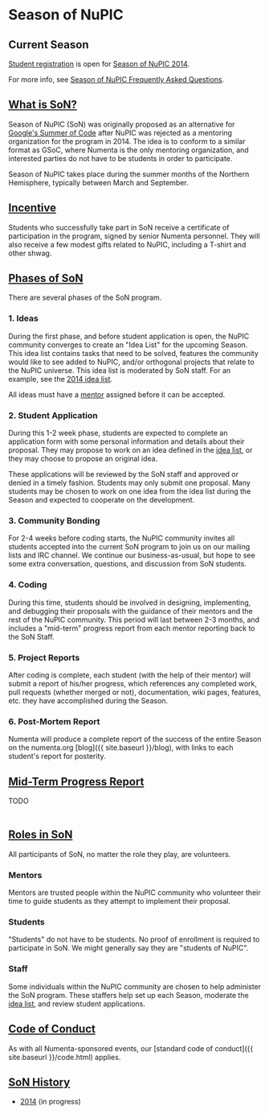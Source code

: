 
# Season of NuPIC

## Current Season

[Student registration](2014/register.html) is open for [Season of NuPIC 2014](2014/).

For more info, see [Season of NuPIC Frequently Asked Questions](https://github.com/numenta/nupic/wiki/Season-of-NuPIC-FAQ).

## <u>What is SoN?</u>

Season of NuPIC (SoN) was originally proposed as an alternative for [Google's Summer of Code](http://www.google-melange.com/) after NuPIC was rejected as a mentoring organization for the program in 2014. The idea is to conform to a similar format as GSoC, where Numenta is the only mentoring organization, and interested parties do not have to be students in order to participate. 

Season of NuPIC takes place during the summer months of the Northern Hemisphere, typically between March and September.

## <u>Incentive</u>

Students who successfully take part in SoN receive a certificate of participation in the program, signed by senior Numenta personnel. They will also receive a few modest gifts related to NuPIC, including a T-shirt and other shwag.

## <u>Phases of SoN</u>

There are several phases of the SoN program. 

### 1. Ideas

During the first phase, and before student application is open, the NuPIC community converges to create an "Idea List" for the upcoming Season. This idea list contains tasks that need to be solved, features the community would like to see added to NuPIC, and/or orthogonal projects that relate to the NuPIC universe. This idea list is moderated by SoN staff. For an example, see the [2014 idea list](https://github.com/numenta/nupic/wiki/Season-of-NuPIC-2014-Idea-List).

All ideas must have a [mentor](#mentors) assigned before it can be accepted. 

### 2. Student Application

During this 1-2 week phase, students are expected to complete an application form with some personal information and details about their proposal. They may propose to work on an idea defined in the [idea list](#1_ideas), or they may choose to propose an original idea. 

These applications will be reviewed by the SoN staff and approved or denied in a timely fashion. Students may only submit one proposal. Many students may be chosen to work on one idea from the idea list during the Season and expected to cooperate on the development.

### 3. Community Bonding

For 2-4 weeks before coding starts, the NuPIC community invites all students accepted into the current SoN program to join us on our mailing lists and IRC channel. We continue our business-as-usual, but hope to see some extra conversation, questions, and discussion from SoN students.

### 4. Coding

During this time, students should be involved in designing, implementing, and debugging their proposals with the guidance of their mentors and the rest of the NuPIC community. This period will last between 2-3 months, and includes a "mid-term" progress report from each mentor reporting back to the SoN Staff. 

### 5. Project Reports

After coding is complete, each student (with the help of their mentor) will submit a report of his/her progress, which references any completed work, pull requests (whether merged or not), documentation, wiki pages, features, etc. they have accomplished during the Season.

### 6. Post-Mortem Report

Numenta will produce a complete report of the success of the entire Season on the numenta.org [blog]({{ site.baseurl }}/blog), with links to each student's report for posterity. 

## <u>Mid-Term Progress Report</u>

<div class="todo">TODO</div>
<br/>

## <u>Roles in SoN</u>

All participants of SoN, no matter the role they play, are volunteers.

### Mentors

Mentors are trusted people within the NuPIC community who volunteer their time to guide students as they attempt to implement their proposal. 

### Students

"Students" do not have to be students. No proof of enrollment is required to participate in SoN. We might generally say they are "students of NuPIC". 

### Staff

Some individuals within the NuPIC community are chosen to help administer the SoN program. These staffers help set up each Season, moderate the [idea list](#1_ideas), and review student applications. 

## <u>Code of Conduct</u>

As with all Numenta-sponsored events, our [standard code of conduct]({{ site.baseurl }}/code.html) applies.

## <u>SoN History</u>

- [2014](2014/) (in progress)

